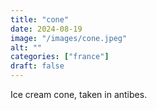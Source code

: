 ```yaml
---
title: "cone"
date: 2024-08-19
image: "/images/cone.jpeg"
alt: ""
categories: ["france"]
draft: false
---
```


Ice cream cone, taken in antibes. 